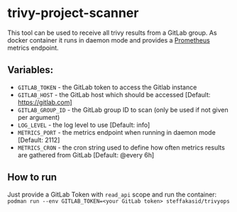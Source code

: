 # trivy-project-scanner

This tool can be used to receive all trivy results from a GitLab group. As docker container it runs in daemon mode and provides a [Prometheus](https://prometheus.io/) metrics endpoint.

## Variables:
  - `GITLAB_TOKEN`  - the GitLab token to access the Gitlab instance
  - `GITLAB_HOST`   - the GitLab host which should be accessed [Default: https://gitlab.com]
  - `GITLAB_GROUP_ID`		  - the GitLab group ID to scan (only be used if not given per argument)
  - `LOG_LEVEL`     - the log level to use [Default: info]
  - `METRICS_PORT`  - the metrics endpoint when running in daemon mode [Default: 2112]
  - `METRICS_CRON`  - the cron string used to define how often metrics results are gathered from GitLab [Default: @every 6h]

## How to run

Just provide a GitLab Token with `read_api` scope and run the container: `podman run --env GITLAB_TOKEN=<your GitLab token> steffakasid/trivyops`
